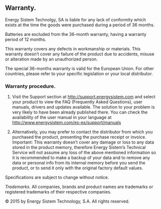## Warranty.

Energy Sistem Technolgy, SA is liable for any lack of conformity which exists at the time the goods were purchased during a period of 36 months.

Batteries are excluded from the 36-month warranty, having a warranty period of 12 months.

This warranty covers any defects in workmanship or materials. This warranty doesn’t cover any failure of the product due to accidents, misuse or alteration made by an unauthorized person.

The special 36-months warranty is valid for the European Union. For other countries, please refer to your specific legislation or your local distributor.

### Warranty procedure.

1. Visit the Support section at http://support.energysistem.com and select your product to view the FAQ (Frequently Asked Questions), user manuals,
drivers and updates available. The solution to your problem is very likely to have been already published there.
You can check the availability of the user manual in your language at http://www.energysistem.com/es-es/support/manuals

2. Alternatively, you may prefer to contact the distributor from which you purchased the product, presenting the purchase receipt or invoice.
Important: This warranty doesn’t cover any damage or loss to any data stored in the product memory, therefore Energy Sistem’s Technical Service will not assume any loss of the above mentioned information so it is recommended to make a backup of your data and to remove any data or personal
info from its internal memory before you send the product, or to send it only with the original factory default values.

Specifications are subject to change without notice.

*Trademarks.* All companies, brands and product names are trademarks or registered trademarks of their respective companies.

© 2015 by Energy Sistem Technology, S.A. All rights reserved.
